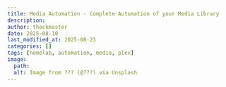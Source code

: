 ```yaml
---
title: Media Automation - Complete Automation of your Media Library
description: 
author: thackmaster
date: 2025-08-10
last_modified_at: 2025-08-23
categories: []
tags: [homelab, automation, media, plex]
image:
  path: 
  alt: Image from ??? (@???) via Unsplash
---
```


